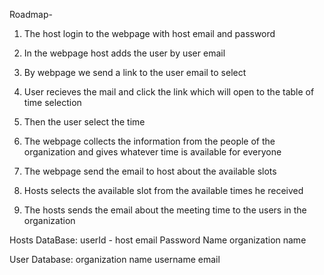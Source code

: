 Roadmap- 

1) The host login to the webpage with host email and password

2) In the webpage host adds the user by user email 

3) By webpage we send a link to the user email to select 

4) User recieves the mail and click the link which will open to the table of time selection 

5) Then the user select the time

6) The webpage collects the information from the people of the organization and gives whatever time is available for everyone 

7) The webpage send the email to host about the available slots 

8) Hosts selects the available slot from the available times he received 

9) The hosts sends the email about the meeting time to the users in the organization 

Hosts DataBase:
userId - host email 
Password 
Name 
organization name 

User Database:
organization name 
username 
email

